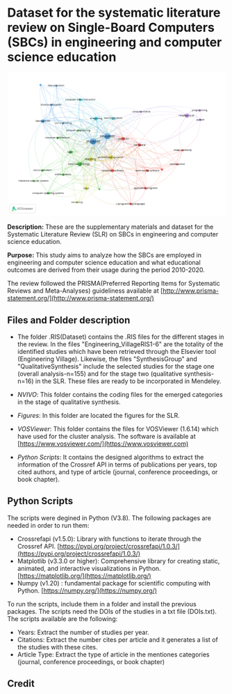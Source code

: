 # Dataset for the systematic literature review on Single-Board Computers (SBCs) in engineering and computer science education

<img src="https://github.com/Uniminutoarduino/SBCReview/blob/main/Figures/Fig3.png?raw=true">

**Description:** These are the supplementary materials and dataset for the Systematic Literature Review (SLR) on SBCs in engineering and computer science education. 

**Purpose:** This study aims to analyze how the SBCs are employed in engineering and computer science education and what educational outcomes are derived from their usage during the period 2010-2020.

The review followed the PRISMA(Preferred Reporting Items for Systematic Reviews and Meta-Analyses) guideliness available at [http://www.prisma-statement.org/](http://www.prisma-statement.org/) 

## Files and Folder description

- The folder .RIS(Dataset) contains the .RIS files for the different stages in the review. In the files "Engineering_VillageRIS1-6" are the totality of the identified studies which have been retrieved through the Elsevier tool (Engineering Village). Likewise, the files "SynthesisGroup" and "QualitativeSynthesis" include the selected studies for the stage one (overall analysis-n=155) and for the stage two (qualitative synthesis-n=16) in the SLR. These files are ready to be incorporated in Mendeley. 

- *NVIVO*: This folder contains the coding files for the emerged categories in the stage of qualitative synthesis. 

- *Figures*: In this folder are located the figures for the SLR. 

- *VOSViewer*: This folder contains the files for VOSViewer (1.6.14) which have used for the cluster analysis. The software is available at [https://www.vosviewer.com/](https://www.vosviewer.com) 

- *Python Scripts*: It contains the designed algorithms to extract the information of the Crossref API in terms of publications per years, top cited authors, and type of article (journal, conference proceedings, or book chapter). 

## Python Scripts

The scripts were degined in Python (V3.8). The following packages are needed in order to run them:

- Crossrefapi (v1.5.0): Library with functions to iterate through the Crossref API. [https://pypi.org/project/crossrefapi/1.0.3/](https://pypi.org/project/crossrefapi/1.0.3/)
- Matplotlib (v3.3.0 or higher): Comprehensive library for creating static, animated, and interactive visualizations in Python. [https://matplotlib.org/](https://matplotlib.org/)
- Numpy (v1.20) : fundamental package for scientific computing with Python. [https://numpy.org/](https://numpy.org/)

To run the scripts, include them in a folder and install the previous packages. The scripts need the DOIs of the studies in a txt file (DOIs.txt). The scripts available are the following:

- Years: Extract the number of studies per year.
- Citations: Extract the number cites per article and it generates a list of the studies with these cites.
- Article Type: Extract the type of article in the mentiones categories (journal, conference proceedings, or book chapter)

## Credit
